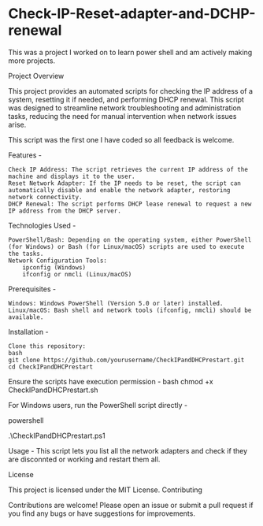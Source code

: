 # Check-IP-Reset-adapter-and-DCHP-renewal
This was a project I worked on to learn power shell and am actively making more projects.

Project Overview

This project provides an automated scripts for checking the IP address of a system, resetting it if needed, and performing DHCP renewal. This script was designed to streamline network troubleshooting and administration tasks, reducing the need for manual intervention when network issues arise.

This script was the first one I have coded so all feedback is welcome.

Features - 

    Check IP Address: The script retrieves the current IP address of the machine and displays it to the user.
    Reset Network Adapter: If the IP needs to be reset, the script can automatically disable and enable the network adapter, restoring network connectivity.
    DHCP Renewal: The script performs DHCP lease renewal to request a new IP address from the DHCP server.

Technologies Used - 

    PowerShell/Bash: Depending on the operating system, either PowerShell (for Windows) or Bash (for Linux/macOS) scripts are used to execute the tasks.
    Network Configuration Tools:
        ipconfig (Windows)
        ifconfig or nmcli (Linux/macOS)

Prerequisites - 

    Windows: Windows PowerShell (Version 5.0 or later) installed.
    Linux/macOS: Bash shell and network tools (ifconfig, nmcli) should be available.

Installation - 

    Clone this repository:
    bash
    git clone https://github.com/yourusername/CheckIPandDHCPrestart.git
    cd CheckIPandDHCPrestart


Ensure the scripts have execution permission - 
bash
chmod +x CheckIPandDHCPrestart.sh

For Windows users, run the PowerShell script directly - 

powershell

.\CheckIPandDHCPrestart.ps1

Usage - 
This script lets you list all the network adapters and check if they are disconnted or working and restart them all. 

License

This project is licensed under the MIT License.
Contributing

Contributions are welcome! Please open an issue or submit a pull request if you find any bugs or have suggestions for improvements.
